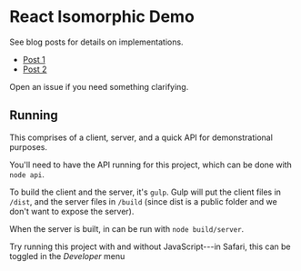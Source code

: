 # React Isomorphic Demo

See blog posts for details on implementations.

* [Post 1](https://medium.com/@jacobp/progressive-enhancement-techniques-for-react-part-1-7a551966e4bf#.4wjw0grw2)
* [Post 2](https://medium.com/@jacobp/progressive-enhancement-techniques-for-react-part-2-5cb21bf308e5#.ugemu980s)

Open an issue if you need something clarifying.

## Running

This comprises of a client, server, and a quick API for demonstrational purposes.

You'll need to have the API running for this project, which can be done with `node api`.

To build the client and the server, it's `gulp`. Gulp will put the client files in `/dist`, and the
server files in `/build` (since dist is a public folder and we don't want to expose the server).

When the server is built, in can be run with `node build/server`.

Try running this project with and without JavaScript---in Safari, this can be toggled in the
*Developer* menu

